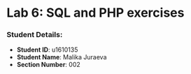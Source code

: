 # Lab 6: SQL and PHP exercises

### Student Details:

- **Student ID**: u1610135
- **Student Name**: Malika Juraeva
- **Section Number**: 002
